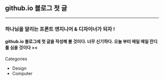 ## github.io 블로그 첫 글
-------------------------------------------------------


### **하나님을 알리는** 프론트 엔지니어 & 디자이너가 되자 !
#### github.io 블로그에 첫 글을 작성해 볼 것이다. 너무 신기하다. 오늘 부터 매일 매일 잔디를 심을 것이다 ><



Categories
- Design
- Computer

